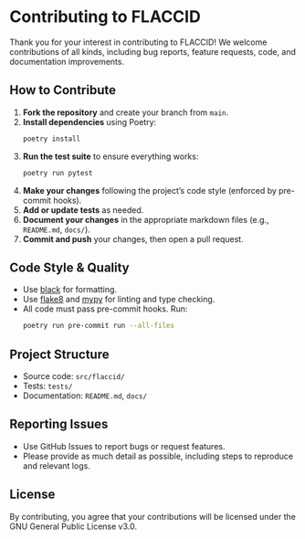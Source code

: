 # Contributing to FLACCID

Thank you for your interest in contributing to FLACCID! We welcome contributions of all kinds, including bug reports, feature requests, code, and documentation improvements.

## How to Contribute

1. **Fork the repository** and create your branch from `main`.
2. **Install dependencies** using Poetry:
   ```bash
   poetry install
   ```
3. **Run the test suite** to ensure everything works:
   ```bash
   poetry run pytest
   ```
4. **Make your changes** following the project’s code style (enforced by pre-commit hooks).
5. **Add or update tests** as needed.
6. **Document your changes** in the appropriate markdown files (e.g., `README.md`, `docs/`).
7. **Commit and push** your changes, then open a pull request.

## Code Style & Quality
- Use [black](https://github.com/psf/black) for formatting.
- Use [flake8](https://flake8.pycqa.org/) and [mypy](http://mypy-lang.org/) for linting and type checking.
- All code must pass pre-commit hooks. Run:
  ```bash
  poetry run pre-commit run --all-files
  ```

## Project Structure
- Source code: `src/flaccid/`
- Tests: `tests/`
- Documentation: `README.md`, `docs/`

## Reporting Issues
- Use GitHub Issues to report bugs or request features.
- Please provide as much detail as possible, including steps to reproduce and relevant logs.

## License
By contributing, you agree that your contributions will be licensed under the GNU General Public License v3.0.
